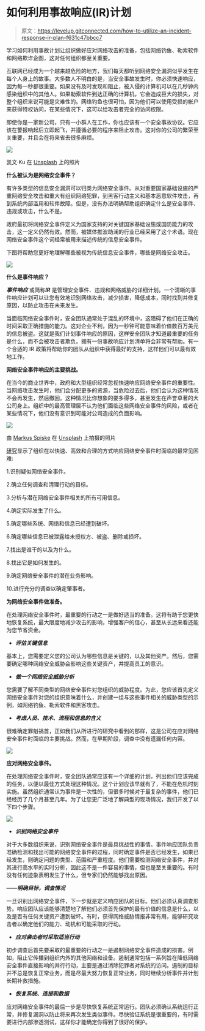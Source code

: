 # 如何利用事故响应(IR)计划

> 原文：<https://levelup.gitconnected.com/how-to-utilize-an-incident-response-ir-plan-f631c47bbcc7>

学习如何利用事故计划让组织做好应对网络攻击的准备，包括网络钓鱼、勒索软件和网络欺诈企图，这对任何组织都至关重要。

互联网已经成为一个越来越危险的地方，我们每天都听到网络安全漏洞似乎发生在每个人身上的故事。大多数人不明白的是，当安全事故发生时，你必须快速响应，因为每一秒都很重要。如果没有及时发现和阻止，被入侵的计算机可以在几秒钟内感染组织中的其他人。如果勒索软件到达正确的计算机，它会造成巨大的损失，对整个组织来说可能是灾难性的。网络钓鱼也很可怕，因为他们可以使用受损的帐户来获得特权访问，在某些情况下，这可以给攻击者完全的访问权限。

即使你是一家新公司，只有一小群人在工作，你也应该有一个安全事故协议。它应该在警报响起后立即起飞，并遵循必要的程序来阻止攻击。这对你的公司的繁荣至关重要，并且会在将来省去很多麻烦。

![](img/f3ab9ca0d978906fa2fc75c2cdbffc5d.png)

凯文·Ku 在 [Unsplash](https://unsplash.com?utm_source=medium&utm_medium=referral) 上的照片

**什么被认为是网络安全事件？**

有许多类型的信息安全漏洞可以归类为网络安全事件。从对重要国家基础设施的严重网络安全攻击和重大有组织网络犯罪，到黑客行动主义和基本恶意软件攻击，再到系统内部滥用和软件故障。但是，没有办法明确帮助组织确定什么是安全事件、违规或攻击，什么不是。

政府最初将网络安全事件定义为国家支持的对关键国家基础设施或国防能力的攻击，这一定义仍然有效。然而，被媒体推波助澜的行业已经采用了这个术语。现在网络安全事件这个词经常被用来描述传统的信息安全事件。

下图将帮助您更好地理解哪些被视为传统信息安全事件，哪些是网络安全攻击。

![](img/80488073ed0e6e79b1ad1e78c644520a.png)

**什么是事件响应？**

***事件响应*** 或简称***IR*** 是管理安全事件、违规和网络威胁的详细计划。一个清晰的事件响应计划可以让您有效地识别网络攻击，减少损害，降低成本，同时找到并修复原因，以防止攻击在未来发生。

当面临网络安全事件时，安全团队通常处于混乱的环境中，这阻碍了他们在正确的时间采取正确措施的能力。这对企业不利，因为一秒钟可能意味着价值数百万美元的信息被盗。这就是我们计划事件响应的原因，这样安全团队才知道最重要的任务是什么，而不会被攻击者欺负。拥有一份事故响应计划清单将会非常有帮助。有一个合适的 IR 政策将帮助你的团队从组织中获得最好的支持，这样他们可以最有效地工作。

**网络安全事件响应的主要挑战。**

在当今的商业世界中，政府和大型组织经常忽视快速响应网络安全事件的重要性。当网络攻击发生时，他们会分配更多的资源，当危险过去后，他们会认为这种情况不会再发生，然后撤回。这种情况比你想象的要多得多，甚至发生在声誉卓著的大公司身上。组织中的最高管理层不认为他们面临这些网络安全事件的风险，或者在某些情况下，他们没有意识到可能对公司造成的负面影响。

![](img/46e77fd9b79f40d34690cce0adf9eeda.png)

由 [Markus Spiske](https://unsplash.com/@markusspiske?utm_source=medium&utm_medium=referral) 在 [Unsplash](https://unsplash.com?utm_source=medium&utm_medium=referral) 上拍摄的照片

[研究](https://crestresearch.ac.uk/)显示了组织在以快速、高效和合理的方式响应网络安全事件时面临的最常见困难:

1.识别疑似网络安全事件。

2.确立任何调查和清理行动的目标。

3.分析与潜在网络安全事件相关的所有可用信息。

4.确定实际发生了什么。

5.确定哪些系统、网络和信息已经遭到破坏。

6.确定哪些信息已被泄露给未授权方、被盗、删除或损坏。

7.找出是谁干的以及为什么。

8.找出它是如何发生的。

9.确定网络安全事件的潜在业务影响。

10.进行充分的调查以确定肇事者。

**为网络安全事件做准备。**

在处理网络安全事件时，最重要的行动之一是做好适当的准备。这将有助于您更快地恢复系统，最大限度地减少攻击的影响，增强客户的信心，甚至从长远来看还能为您节省资金。

- ***评估关键信息***

基本上，您需要定义您的公司认为哪些信息是关键的，以及其他资产。然后，您需要确定哪种网络安全威胁会影响这些关键资产，并提高员工的意识。

- ***做一个网络安全威胁分析***

您需要了解不同类型的网络安全事件对您组织的威胁程度。为此，您应该首先定义网络安全事件对您的组织意味着什么，并创建一组与这些事件相关的威胁类型的示例，如网络钓鱼、勒索软件和黑客攻击。

- ***考虑人员、技术、流程和信息的含义***

很难确定罪魁祸首，正如我们从所进行的研究中看到的那样，这是公司在应对网络安全事件时面临的主要挑战。然而，在早期阶段，调查中没有遗漏任何内容。

![](img/bcfd47176a5d19e0ea65be5f52f532c4.png)

**应对网络安全事件。**

在处理网络安全事件时，安全团队通常应该有一个详细的计划，列出他们应该完成的任务，以便以最佳方式处理这种情况。这个计划应该早就有了，不能在危机时刻实施。虽然组织通常认为事件是一次性的，但很多时候对于最复杂的事件，他们已经经历了几个月甚至几年。为了让您更广泛地了解典型的现场情况，我们开发了以下四个步骤。

![](img/c94d2a0c0bd0c33663ae3d1ce9601c0e.png)

- ***识别网络安全事件***

对于大多数组织来说，识别网络安全事件是最具挑战性的事情。事件响应团队负责准确检测和找出可能的网络安全事件的过程，同时确定事件是否已经发生，如果已经发生，则确定问题的类型、范围和严重程度。他们需要检测网络安全事件，并对其进行高水平的实时分析，因此这不是一件容易的事情，但也是至关重要的。有时没有任何迹象表明发生了什么，但专家们仍然能够找出原因。

——***明确目标，调查情况***

一旦识别出网络安全事件，下一步就是定义响应团队的目标。他们必须认真调查形势。响应团队应该能够清楚地了解他们必须首先保护的最有价值的信息是什么，以及是否有任何关键资产遭到破坏。有时，获得网络威胁情报非常有用，能够研究攻击者以确定他们的能力、动机和可能采取的行动。

- ***应对袭击者时采取适当行动***

初步调查后首先要采取的最重要的行动之一是遏制网络安全事件造成的损害。例如，阻止它传播到组织内外的其他网络和设备。遏制通常包括一系列旨在降低网络安全事件直接影响的并行行动，主要是通过消除犯罪者对系统的访问。遏制的目标并不总是恢复正常业务，而是尽最大努力恢复正常业务，同时继续分析事件并计划长期补救措施。

- ***恢复系统、连接和数据***

应对网络安全事件的最后一步是尽快恢复系统正常运行。团队必须确认系统运行正常，并修复漏洞以防止将来再次发生类似事件。尽快验证系统是很重要的，有时需要进行内部渗透测试，这样你才能确定你得到了很好的保护。